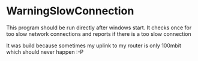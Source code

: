 # WarningSlowConnection
This program should be run directly after windows start. It checks once for too slow network connections and reports if there is a too slow connection

It was build because sometimes my uplink to my router is only 100mbit which should never happen :-P
